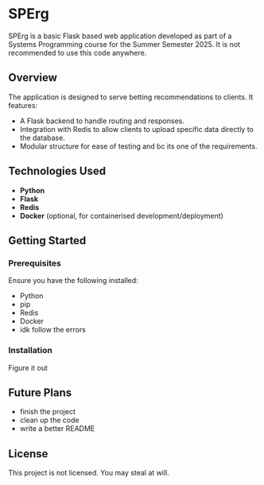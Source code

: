 # SPErg

SPErg is a basic Flask based web application developed as part of a Systems Programming course for the Summer Semester 2025. It is not recommended to use this code anywhere.

## Overview

The application is designed to serve betting recommendations to clients. It features:

- A Flask backend to handle routing and responses.
- Integration with Redis to allow clients to upload specific data directly to the database.
- Modular structure for ease of testing and bc its one of the requirements.

## Technologies Used

- **Python**
- **Flask**
- **Redis**
- **Docker** (optional, for containerised development/deployment)

## Getting Started

### Prerequisites

Ensure you have the following installed:

- Python
- pip
- Redis
- Docker
- idk follow the errors

### Installation

Figure it out

## Future Plans

- finish the project
- clean up the code
- write a better README

## License

This project is not licensed. You may steal at will.